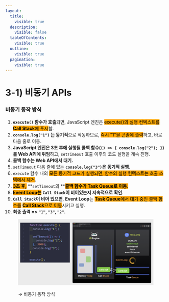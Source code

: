 ```yaml
---
layout:
  title:
    visible: true
  description:
    visible: false
  tableOfContents:
    visible: true
  outline:
    visible: true
  pagination:
    visible: true
---
```


# 3-1) 비동기 APIs

### 비동기 동작 방식

1. **`execute()` 함수가 호출**되면, JavaScript 엔진은 <mark style="background-color:orange;">execute()의 실행 컨텍스트를</mark> <mark style="background-color:orange;"></mark><mark style="background-color:orange;">**Call Stack**</mark><mark style="background-color:orange;">에 푸시</mark>함.
2. **`console.log("1")` 는 동기적**으로 작동하므로, <mark style="background-color:orange;">즉시 "1"을 콘솔에 출력</mark>하고, 바로 다음 줄로 이동.
3. **JavaScript 엔진은 3초 후에 실행될 콜백 함수(`() => { console.log("2"); }`)를 Web API에 위임**하고, `setTimeout` 호출 이후의 코드 실행을 계속 진행.
4. **콜백 함수는 Web API에서 대기.**
5. `setTimeout` 다음 줄에 있는 **`console.log("3")`은 동기적 실행**.
6. `execute` 함수 내의 <mark style="background-color:orange;">모든 동기적 코드가 실행되면, 함수의 실행 컨텍스트는 호출 스택에서 제거</mark>.
7. <mark style="background-color:orange;">**3초 후,**</mark> **`setTimeout`의 **<mark style="background-color:orange;">**콜백 함수가 Task Queue로 이동**</mark><mark style="background-color:orange;">.</mark>
8. <mark style="background-color:orange;">**Event Loop는**</mark> **`Call Stack`이 비어있는지 지속적으로 확인**.
9. **`Call Stack`이 비어 있으면**, **Event Loop**는 <mark style="background-color:orange;">**Task Queue**</mark><mark style="background-color:orange;">에서 대기 중인 콜백 함수를</mark> <mark style="background-color:orange;"></mark><mark style="background-color:orange;">**Call Stack**</mark><mark style="background-color:orange;">으로 이동</mark>시키고 실행.
10. **최종 출력 => `"1"`, `"3"`, `"2"`.**

<div align="left">

<figure><img src="../../../.gitbook/assets/2024-01-01 19 10 56 (2).png" alt=""><figcaption><p>→ 비동기 동작 방식</p></figcaption></figure>

</div>

